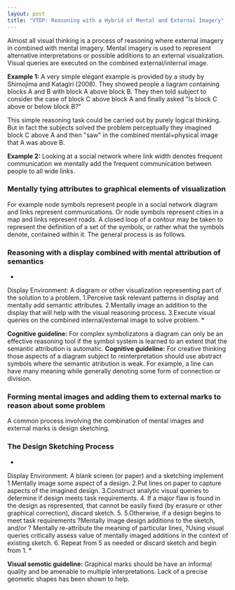 ```yaml
---
layout: post
title: "VTDP: Reasoning with a Hybrid of Mental and External Imagery"
---
```


Almost all visual thinking is a process of reasoning where external imagery in combined with mental imagery. Mental imagery is used to represent alternative interpretations or possible additions to an external visualization. Visual queries are executed on the combined external/internal image.

**Example 1:** A very simple elegant example is provided by a study by Shimojima and Katagiri (2008). They showed people a liagram containing blocks A and B with block A above block B. They then told subject to consider the case of block C above block A and finally asked "Is block C above or below block B?"

This simple reasoning task could be carried out by purely logical thinking. But in fact the subjects solved the problem perceptually they imagined block C above A and then "saw" in the combined mental+physical image that A was above B.

**Example 2:** Looking at a social network where link width denotes frequent communication we mentally add the frequent communication between people to all wide links. 

### Mentally tying attributes to graphical elements of visualization

For example node symbols represent people in a social network diagram and links represent communications. Or node symbols represent cities in a map and links represent roads. A closed loop of a contour may be taken to represent the definition of a set of the symbols, or rather what the symbols denote, contained within it. The general process is as follows. 

### Reasoning with a display combined with mental attribution of semantics

*
Display Environment: A diagram or other visualization representing part of the solution to a problem. 
1.Perceive task relevant patterns in display and mentally add semantic attributes. 
2.Mentally image an addition to the display that will help with the visual reasoning process. 
3.Execute visual queries on the combined internal/external image to solve problem. 
*

**Cognitive guideline:** For complex symbolizatons a diagram can only be an effective reasoning tool if the symbol system is learned to an extent that the semantic attribution is automatic. 
**Cognitive guideline:** For creative thinking those aspects of a diagram subject to reinterpretation should use abstract symbols where the semantic atribution is weak. For example, a line can have many meaning while generally denoting some form of connection or division. 

### Forming mental images and adding them to external marks to reason about some problem

A common process involving the combination of mental images and external marks is design sketching. 

### The Design Sketching Process
*
Display Environment: A blank screen (or paper) and a sketching implement 
1.Mentally image some aspect of a design. 
2.Put lines on paper to capture aspects of the imagined design. 
3.Construct analytic visual queries to determine if design meets task requirements.
4. If a major flaw is found in the design as represented, that cannot be easily fixed (by erasure or other graphical correction), discard sketch. 5.
5.Otherwise, if a design begins to meet task requirements
?Mentally image design additions to the sketch, and/or 
? Mentally re-attribute the meaning of particular lines, 
?Using visual queries critically assess value of mentally imaged additions in the context of existing sketch. 
6. Repeat from 5 as needed or discard sketch and begin from 1. 
*

**Visual semotic guideline:** Graphical marks should be have an informal quality and be amenable to multiple interpretations. Lack of a precise geometic shapes has been shown to help. 




